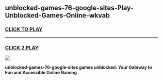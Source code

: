 
## unblocked-games-76-google-sites-Play-Unblocked-Games-Online-wkvab
<h3>
<a href="https://premium76.site?title=unblocked-games-76-google-sites&ref=25A">CLICK TO PLAY</a></h3>
<hr>

<h3>
<a href="https://premium76.site?title=unblocked-games-76-google-sites&ref=25A">CLICK 2 PLAY</a>
  
</h3>

<a href="https://premium76.site?title=unblocked-games-76-google-sites&ref=25A"><img src="https://clearcache.store/games.png"></a>


**unblocked-games-76-google-sites games unblocked: Your Gateway to Fun and Accessible Online Gaming**
